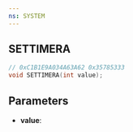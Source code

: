 ```yaml
---
ns: SYSTEM
---
```

## SETTIMERA

```c
// 0xC1B1E9A034A63A62 0x35785333
void SETTIMERA(int value);
```


## Parameters
* **value**: 

